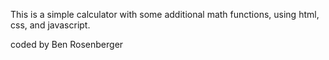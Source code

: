This is a simple calculator with some additional math functions, using html, css, and javascript.

coded by Ben Rosenberger